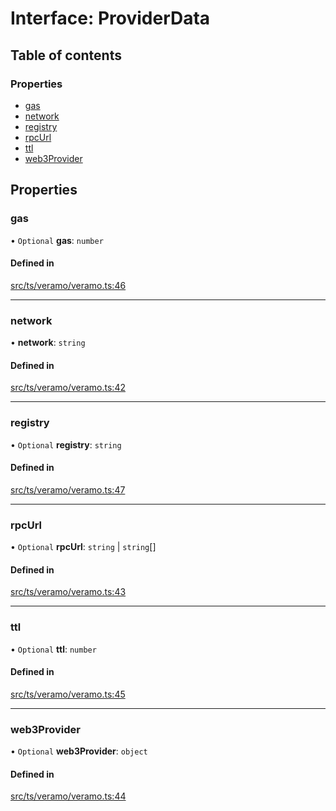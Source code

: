 # Interface: ProviderData

## Table of contents

### Properties

- [gas](ProviderData.md#gas)
- [network](ProviderData.md#network)
- [registry](ProviderData.md#registry)
- [rpcUrl](ProviderData.md#rpcurl)
- [ttl](ProviderData.md#ttl)
- [web3Provider](ProviderData.md#web3provider)

## Properties

### gas

• `Optional` **gas**: `number`

#### Defined in

[src/ts/veramo/veramo.ts:46](https://gitlab.com/i3-market/code/wp3/t3.2/i3m-wallet-monorepo/-/blob/578e6321/packages/base-wallet/src/ts/veramo/veramo.ts#L46)

___

### network

• **network**: `string`

#### Defined in

[src/ts/veramo/veramo.ts:42](https://gitlab.com/i3-market/code/wp3/t3.2/i3m-wallet-monorepo/-/blob/578e6321/packages/base-wallet/src/ts/veramo/veramo.ts#L42)

___

### registry

• `Optional` **registry**: `string`

#### Defined in

[src/ts/veramo/veramo.ts:47](https://gitlab.com/i3-market/code/wp3/t3.2/i3m-wallet-monorepo/-/blob/578e6321/packages/base-wallet/src/ts/veramo/veramo.ts#L47)

___

### rpcUrl

• `Optional` **rpcUrl**: `string` \| `string`[]

#### Defined in

[src/ts/veramo/veramo.ts:43](https://gitlab.com/i3-market/code/wp3/t3.2/i3m-wallet-monorepo/-/blob/578e6321/packages/base-wallet/src/ts/veramo/veramo.ts#L43)

___

### ttl

• `Optional` **ttl**: `number`

#### Defined in

[src/ts/veramo/veramo.ts:45](https://gitlab.com/i3-market/code/wp3/t3.2/i3m-wallet-monorepo/-/blob/578e6321/packages/base-wallet/src/ts/veramo/veramo.ts#L45)

___

### web3Provider

• `Optional` **web3Provider**: `object`

#### Defined in

[src/ts/veramo/veramo.ts:44](https://gitlab.com/i3-market/code/wp3/t3.2/i3m-wallet-monorepo/-/blob/578e6321/packages/base-wallet/src/ts/veramo/veramo.ts#L44)
